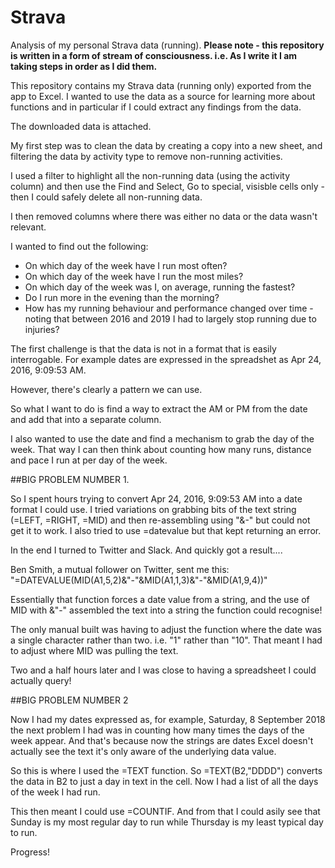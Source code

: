 # Strava
Analysis of my personal Strava data (running). 
**Please note - this repository is written in a form of stream of consciousness. i.e. As I write it I am taking steps in order as I did them.**

This repository contains my Strava data (running only) exported from the app to Excel. I wanted to use the data as a source for learning more about functions and in particular if I could extract any findings from the data.

The downloaded data is attached. 

My first step was to clean the data by creating a copy into a new sheet, and filtering the data by activity type to remove non-running activities. 

I used a filter to highlight all the non-running data (using the activity column) and then use the Find and Select, Go to special, visisble cells only - then I could safely delete all non-running data. 

I then removed columns where there was either no data or the data wasn't relevant.

I wanted to find out the following:

* On which day of the week have I run most often?
* On which day of the week have I run the most miles?
* On which day of the week was I, on average, running the fastest?
* Do I run more in the evening than the morning?
* How has my running behaviour and performance changed over time - noting that between 2016 and 2019 I had to largely stop running due to injuries?


The first challenge is that the data is not in a format that is easily interrogable. For example dates are expressed in the spreadshet as Apr 24, 2016, 9:09:53 AM. 

However, there's clearly a pattern we can use.

So what I want to do is find a way to extract the AM or PM from the date and add that into a separate column. 

I also wanted to use the date and find a mechanism to grab the day of the week. That way I can then think about counting how many runs, distance and pace I run at per day of the week.

##BIG PROBLEM NUMBER 1.

So I spent hours trying to convert Apr 24, 2016, 9:09:53 AM into a date format I could use. I tried variations on grabbing bits of the text string (=LEFT, =RIGHT, =MID) and then re-assembling using "&-" but could not get it to work. I also tried to use =datevalue but that kept returning an error.

In the end I turned to Twitter and Slack. And quickly got a result....

Ben Smith, a mutual follower on Twitter, sent me this: "=DATEVALUE(MID(A1,5,2)&"-"&MID(A1,1,3)&"-"&MID(A1,9,4))"

Essentially that function forces a date value from a string, and the use of MID with &"-" assembled the text into a string the function could recognise! 

The only manual built was having to adjust the function where the date was a single character rather than two. i.e. "1" rather than "10". That meant I had to adjust where MID was pulling the text.

Two and a half hours later and I was close to having a spreadsheet I could actually query!

##BIG PROBLEM NUMBER 2

Now I had my dates expressed as, for example, Saturday, 8 September 2018 the next problem I had was in counting how many times the days of the week appear. And that's because now the strings are dates Excel doesn't actually see the text it's only aware of the underlying data value.

So this is where I used the =TEXT function. So =TEXT(B2,"DDDD") converts the data in B2 to just a day in text in the cell. Now I had a list of all the days of the week I had run.

This then meant I could use =COUNTIF. And from that I could asily see that Sunday is my most regular day to run while Thursday is my least typical day to run. 

Progress!


